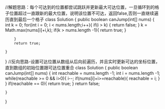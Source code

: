 //解题思路：每个可达到的位置都尝试跳跃并更新最大可达位置，一旦循环到的格子位置超过一直跟新的最大位置，说明该位置不可达，返回false,否则一直继续遍历直到最后一个格子
class Solution {
    public boolean canJump(int[] nums) {
        int k = 0;
        for(int i = 0; i < nums.length;i++){
            if(i > k)  {
                return false;
            }
            k = Math.max(nums[i]+i,k);
            if(k > nums.length -1){
                 return true;
            }
            

        }
        return true;

    }
}
//反向思路-设置可达位置从数组从后向前遍历，并且实时更新可达的坐标位置，直到数组的初始位置跟可达位置重合
class Solution {
    public boolean canJump(int[] nums) {
        int reachable = nums.length -1;
        int i = nums.length -1;
        while(reachable >= 0 && i>0){
            i--;
            if(nums[i]+i>=reachable){
                reachable = i;
            }
        }
        if(reachable == 0){
            return true;
        }
        return false;

    }
}